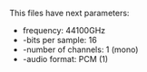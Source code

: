 This files have next parameters:
<ul>
<li>frequency: 44100GHz</li>
<li>-bits per sample: 16</li>
<li>-number of channels: 1 (mono)</li>
<li>-audio format: PCM (1)</li>
</ul>
